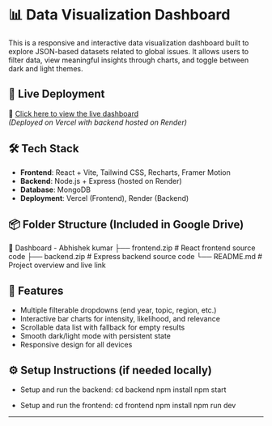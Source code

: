 # 📊 Data Visualization Dashboard

This is a responsive and interactive data visualization dashboard built to explore JSON-based datasets related to global issues. It allows users to filter data, view meaningful insights through charts, and toggle between dark and light themes.

## 🚀 Live Deployment

🔗 [Click here to view the live dashboard](https://dashboard-ratp.vercel.app/)  
*(Deployed on Vercel with backend hosted on Render)*

## 🛠 Tech Stack

- **Frontend**: React + Vite, Tailwind CSS, Recharts, Framer Motion
- **Backend**: Node.js + Express (hosted on Render)
- **Database**: MongoDB 
- **Deployment**: Vercel (Frontend), Render (Backend)

## 📦 Folder Structure (Included in Google Drive)

📁  Dashboard - Abhishek kumar 
├── frontend.zip # React frontend source code
├── backend.zip # Express backend source code
└── README.md # Project overview and live link

## 🧭 Features

- Multiple filterable dropdowns (end year, topic, region, etc.)
- Interactive bar charts for intensity, likelihood, and relevance
- Scrollable data list with fallback for empty results
- Smooth dark/light mode with persistent state
- Responsive design for all devices

## ⚙️ Setup Instructions (if needed locally)

- Setup and run the backend:
 cd backend
 npm install
 npm start

- Setup and run the frontend:
 cd frontend
 npm install
 npm run dev
---






